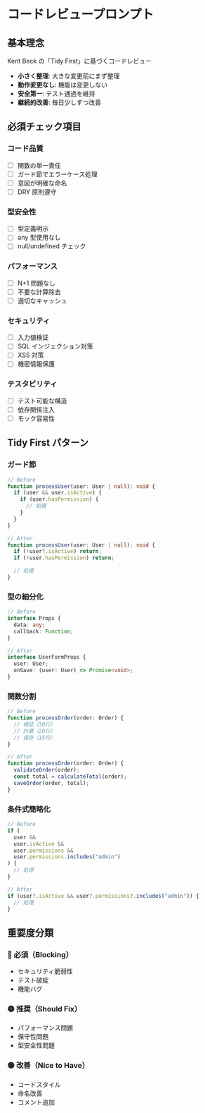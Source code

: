 # コードレビュープロンプト

## 基本理念

Kent Beck の「Tidy First」に基づくコードレビュー

- **小さく整理**: 大きな変更前にまず整理
- **動作変更なし**: 機能は変更しない
- **安全第一**: テスト通過を維持
- **継続的改善**: 毎日少しずつ改善

## 必須チェック項目

### コード品質

- [ ] 関数の単一責任
- [ ] ガード節でエラーケース処理
- [ ] 意図が明確な命名
- [ ] DRY 原則遵守

### 型安全性

- [ ] 型定義明示
- [ ] any 型使用なし
- [ ] null/undefined チェック

### パフォーマンス

- [ ] N+1 問題なし
- [ ] 不要な計算除去
- [ ] 適切なキャッシュ

### セキュリティ

- [ ] 入力値検証
- [ ] SQL インジェクション対策
- [ ] XSS 対策
- [ ] 機密情報保護

### テスタビリティ

- [ ] テスト可能な構造
- [ ] 依存関係注入
- [ ] モック容易性

## Tidy First パターン

### ガード節

```typescript
// Before
function processUser(user: User | null): void {
  if (user && user.isActive) {
    if (user.hasPermission) {
      // 処理
    }
  }
}

// After
function processUser(user: User | null): void {
  if (!user?.isActive) return;
  if (!user.hasPermission) return;

  // 処理
}
```

### 型の細分化

```typescript
// Before
interface Props {
  data: any;
  callback: Function;
}

// After
interface UserFormProps {
  user: User;
  onSave: (user: User) => Promise<void>;
}
```

### 関数分割

```typescript
// Before
function processOrder(order: Order) {
  // 検証（30行）
  // 計算（20行）
  // 保存（15行）
}

// After
function processOrder(order: Order) {
  validateOrder(order);
  const total = calculateTotal(order);
  saveOrder(order, total);
}
```

### 条件式簡略化

```typescript
// Before
if (
  user &&
  user.isActive &&
  user.permissions &&
  user.permissions.includes("admin")
) {
  // 処理
}

// After
if (user?.isActive && user?.permissions?.includes("admin")) {
  // 処理
}
```

## 重要度分類

### 🔴 必須（Blocking）

- セキュリティ脆弱性
- テスト破綻
- 機能バグ

### 🟡 推奨（Should Fix）

- パフォーマンス問題
- 保守性問題
- 型安全性問題

### 🟢 改善（Nice to Have）

- コードスタイル
- 命名改善
- コメント追加
